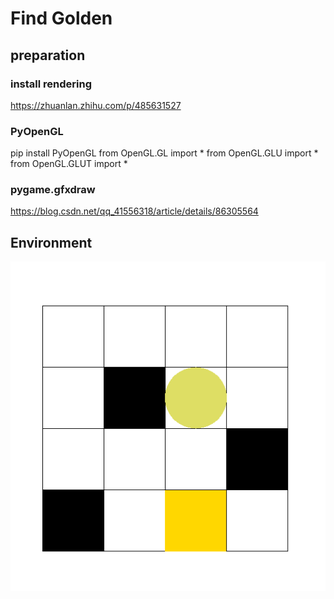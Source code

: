 # Find Golden

## preparation
### install rendering
https://zhuanlan.zhihu.com/p/485631527

### PyOpenGL
pip install PyOpenGL
from OpenGL.GL import *
from OpenGL.GLU import *
from OpenGL.GLUT import *

### pygame.gfxdraw
https://blog.csdn.net/qq_41556318/article/details/86305564

## Environment
![image.png](./map-of-game.png)

